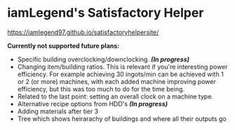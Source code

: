 # iamLegend's Satisfactory Helper
https://iamlegend97.github.io/satisfactoryhelpersite/

__Currently not supported future plans:__
- Specific building overclocking/downclocking. **_(In progress)_**
- Changing item/building ratios. This is relevant if you're interesting power efficiency. For example achieving 30 ingots/min can be achieved with 1 or 2 (or more) machines, with each added machine improving power efficiency, but this was too much to do for the time being.
- Related to the last point: setting an overall clock on a machine type.
- Alternative recipe options from HDD's **_(In progress)_**
- Adding materials after tier 3
- Tree which shows heirarachy of buildings and where all their outputs go
